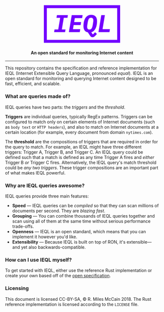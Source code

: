 <p align="center">
  <h3 align="center"><img src="assets/ieql_logo.png" width="250px"></img></h3>

  <h4 align="center">
     An open standard for monitoring Internet content
  </h4>
</p>

---

This repository contains the specification and reference implementation for IEQL (Internet Extensible Query Language, pronounced _equal_). IEQL is an open standard for monitoring and querying Internet content designed to be fast, efficient, and scalable.

### What are queries made of?

IEQL queries have two parts: the _triggers_ and the _threshold_.

**Triggers** are individual queries, typically RegEx patterns. Triggers can be configured to match only on certain elements of Internet documents (such as `body text` or `HTTP headers`), and also to match on Internet documents at a certain location (for example, every document from domain `nytimes.com`).

The **threshold** are the compositions of triggers that are required in order for the query to match. For example, an IEQL might have three different triggers: Trigger A, Trigger B, and Trigger C. An IEQL query could be defined such that a match is defined as any time Trigger A fires and _either_ Trigger B _or_ Trigger C fires. Alternatively, the IEQL query's match threshold could be _any two triggers_. These trigger compositions are an important part of what makes IEQL powerful.

### Why are IEQL queries awesome?

IEQL queries provide three main features:

- **Speed** — IEQL queries can be _compiled_ so that they can scan millions of documents per second. They are _blazing fast_.
- **Grouping** — You can combine thousands of IEQL queries together and scan using all of them at the same time without serious performance trade-offs.
- **Openness** — IEQL is an open standard, which means that you can implement it however you'd like.
- **Extensibility** — Because IEQL is built on top of RON, it's extensible—and yet also backwards-compatible.

### How can I use IEQL myself?

To get started with IEQL, either use the reference Rust implementation or create your own based off of the [open specification](SPECIFICATION.md).

### Licensing

This document is licensed CC-BY-SA, &copy; R. Miles McCain 2018. The Rust reference implementation is licensed according to the `LICENSE` file.
